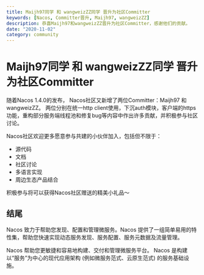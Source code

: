 ```yaml
---
title: Maijh97同学 和 wangweizZZ同学 晋升为社区Committer
keywords: [Nacos, Committer晋升, Maijh97, wangweizZZ]
description: 恭喜Maijh97和wangweizZZ晋升为社区Committer，感谢他们的贡献。
date: "2020-11-02"
category: community
---
```


# Maijh97同学 和 wangweizZZ同学 晋升为社区Committer

随着Nacos 1.4.0的发布， Nacos社区又新增了两位Committer：Maijh97 和 wangweizZZ。
两位分别在统一http client使用，下沉auth模块，客户端的https功能，重构部分服务端线程池和修复bug等内容中作出许多贡献，并积极参与社区讨论。

Nacos社区欢迎更多愿意参与共建的小伙伴加入，包括但不限于：

- 源代码
- 文档
- 社区讨论
- 多语言实现
- 周边生态产品结合

积极参与将可以获得Nacos社区赠送的精美小礼品～

## 结尾
Nacos 致力于帮助您发现、配置和管理微服务。Nacos 提供了一组简单易用的特性集，帮助您快速实现动态服务发现、服务配置、服务元数据及流量管理。

Nacos 帮助您更敏捷和容易地构建、交付和管理微服务平台。 Nacos 是构建以“服务”为中心的现代应用架构 (例如微服务范式、云原生范式) 的服务基础设施。

